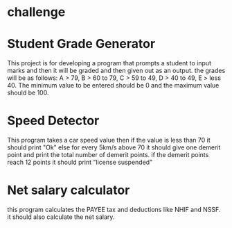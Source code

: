 # challenge
# Student Grade Generator
This project is for developing a program that prompts a student to input marks and then it will be graded and then given out as an output. the grades will be as follows: A > 79, B > 60 to 79, C > 59 to 49, D > 40 to 49, E > less 40. The minimum value to be entered should be 0 and the maximum value should be 100.

# Speed Detector
This program takes a car speed value then if the value is less than 70 it should print "Ok" else for every 5km/s above 70 it should give one demerit point and print the total number of demerit points. if the demerit points reach 12 points it should print "license suspended"

# Net salary calculator
this program calculates the PAYEE tax and deductions like NHIF and NSSF. it should also calculate the net salary.
